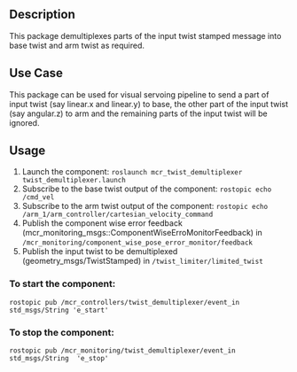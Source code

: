 ## Description
This package demultiplexes parts of the input twist stamped message into base twist and arm twist as required.

## Use Case
This package can be used for visual servoing pipeline to send a part of input twist (say linear.x and linear.y) to base, the other part of the input twist (say angular.z) to arm and the remaining parts of the input twist will be ignored.

## Usage
1. Launch the component:
```roslaunch mcr_twist_demultiplexer twist_demultiplexer.launch```
2. Subscribe to the base twist output of the component:
```rostopic echo /cmd_vel```
3. Subscribe to the arm twist output of the component:
```rostopic echo /arm_1/arm_controller/cartesian_velocity_command```
4. Publish the component wise error feedback (mcr_monitoring_msgs::ComponentWiseErroMonitorFeedback) in ```/mcr_monitoring/component_wise_pose_error_monitor/feedback```
5. Publish the input twist to be demultiplexed (geometry_msgs/TwistStamped) in ```/twist_limiter/limited_twist```

### To start the component:
```rostopic pub /mcr_controllers/twist_demultiplexer/event_in std_msgs/String 'e_start'```

### To stop the component:
```rostopic pub /mcr_monitoring/twist_demultiplexer/event_in std_msgs/String  'e_stop'```